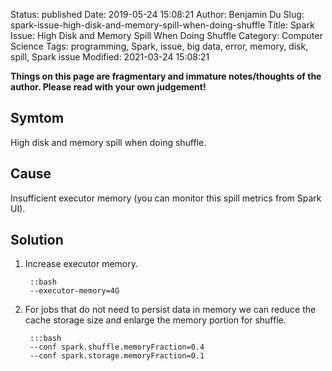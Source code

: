 Status: published
Date: 2019-05-24 15:08:21
Author: Benjamin Du
Slug: spark-issue-high-disk-and-memory-spill-when-doing-shuffle
Title: Spark Issue: High Disk and Memory Spill When Doing Shuffle
Category: Computer Science
Tags: programming, Spark, issue, big data, error, memory, disk, spill, Spark issue
Modified: 2021-03-24 15:08:21

**Things on this page are fragmentary and immature notes/thoughts of the author. Please read with your own judgement!**

## Symtom

High disk and memory spill when doing shuffle.

## Cause

Insufficient executor memory (you can monitor this spill metrics from Spark UI).

## Solution

1. Increase executor memory. 

        ::bash
        --executor-memory=4G

2. For jobs that do not need to persist data in memory 
    we can reduce the cache storage size and enlarge the memory portion for shuffle.

        :::bash
        --conf spark.shuffle.memoryFraction=0.4 
        --conf spark.storage.memoryFraction=0.1 
